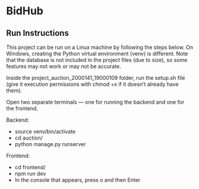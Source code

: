 # BidHub
## Run Instructions

This project can be run on a Linux machine by following the steps below. On Windows, creating the Python virtual environment (venv) is different. Note that the database is not included in the project files (due to size), so some features may not work or may not be accurate.

Inside the project_auction_2000141_19000109 folder, run the setup.sh file (give it execution permissions with chmod +x if it doesn’t already have them).

Open two separate terminals — one for running the backend and one for the frontend.

Backend:
  - source venv/bin/activate
  - cd auction/
  - python manage.py runserver

Frontend:
  - cd frontend/
  - npm run dev
  - In the console that appears, press o and then Enter
